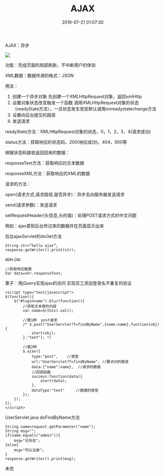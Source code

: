 ﻿---
title: AJAX
date: 2019-07-21 01:07:30
tags:
  - javaweb
---

AJAX：异步

![](http://chenchen7.oss-cn-shanghai.aliyuncs.com/20190721000645.PNG)

功能：完成页面的局部刷新，不中断用户的体验

XML数据：数据传递的格式：JSON

用法：

1. 创建一个异步对象
    先创建一个XMLHttpRequest对象，返回xmlHttp
2. 设置对象状态改变触发一个函数
    调用XMLHttpRequest对象的状态（readyState方法），一旦状态发生改变默认调用onreadystatechange方法
3. 设置向后台提交的路径
4. 发送请求

readyState方法：XMLHttpRequest对象的状态，0，1，2，3，4(请求成功)

status方法：获取响应的状态码，200(响应成功)，404，500等

根据状态码接收返回回来的数据：

responseText方法：获取响应的文本数据

responseXML方法：获取响应的XML的数据

请求的方法：

open(请求方式,请求路径,是否异步)：异步去向服务器发送请求

send(请求参数)：发送请求

setRequestHeader(头信息,头的值)：处理POST请求方式的中文问题

例如：ajax拿到后台传过来的数据并在页面显示出来

后台ajaxServlet的doGet方法
```
String str=”hello ajax”;
response.getWriter().print(str);
```

ajax.jsp
```
//获取响应数据
Var data=xhr.responseText;
```

栗子：用jQuery实现ajax的访问  实现员工添加登录名不重复的验证

```
<script type="text/javascript">
$(function(){
    $("#loginname").blur(function(){
        //获取文本框的内容
        var name=$(this).val();

        //第1种  post请求
        /* $.post("UserServlet?f=findByName",{name:name},function(obj){
            alert(obj);
        },"text"); */

        //第2种
        $.ajax({
            type:"post",    //类型
            url:"UserServlet?f=findByName", //要访问的路径
            data:{"name":name},  //请求的数据
            //回调函数
            success:function(data){
                alert(data);
            },
            dataType:"text"     //数据的类型
        });
    });
});
</script>
```

UserServlet.java    doFindByName方法
```
String name=request.getParameter("name");
String msg="";
if(name.equals("admin")){
    msg="已存在";
}else{
    msg="可以注册";
}
response.getWriter().print(msg);
```

未完
